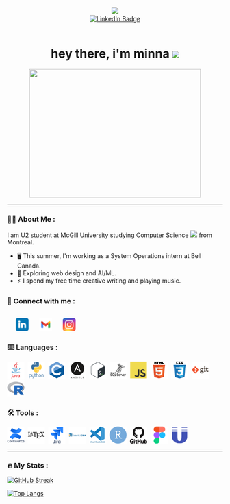 <div id="header" align="center">
  <img src="https://media1.giphy.com/media/M4NykXxUE0HAcK7UJ6/giphy.gif?cid=790b76113ecf27d277722693c0a9710362854190b377b6c0&rid=giphy.gif&ct=s" width="100"/>
  
   <div id="badges">
    <a href="https://www.linkedin.com/in/minna-feng/">
      <img src="https://img.shields.io/badge/LinkedIn-blue?style=for-the-badge&logo=linkedin&logoColor=white" alt="LinkedIn Badge"/>
    </a>
    
  </div>
  
  <img src="https://komarev.com/ghpvc/?username=minnafeng&style=flat-square&color=blue" alt=""/>
  
  <h1>
  hey there, i'm minna
  <img src="https://media.giphy.com/media/hvRJCLFzcasrR4ia7z/giphy.gif" width="30px"/>
  </h1>

</div>

<div align="center">
  <img src="https://miro.medium.com/max/1400/1*qdAW1TjCN57h1lbuuzvchg.gif" width="400" height="300"/>
</div>

---

### :woman_technologist: About Me :

I am U2 student at McGill University studying Computer Science <img src="https://media.giphy.com/media/WUlplcMpOCEmTGBtBW/giphy.gif" width="30"> from Montreal.

- :desktop_computer: This summer, I'm working as a System Operations intern at Bell Canada.
- :seedling: Exploring web design and AI/ML.
- :zap: I spend my free time creative writing and playing music. 

### :handshake: Connect with me :
<a href="https://www.linkedin.com/in/minna-feng/"><img src="https://github.com/edent/SuperTinyIcons/blob/master/images/svg/linkedin.svg" alt="Linkedin" width="30" hspace="20"></a>
<a href="mailto:minnafeng02@gmail.com"><img src="https://github.com/edent/SuperTinyIcons/blob/master/images/svg/gmail.svg" alt="Gmail" width="30" ></a>
<a href="https://www.instagram.com/minnafeng/"><img src="https://github.com/edent/SuperTinyIcons/blob/master/images/svg/instagram.svg" alt="Instagram" width="30" hspace="20"></a>
---

### :keyboard: Languages :

<div>
  <img src="https://github.com/devicons/devicon/blob/master/icons/java/java-original-wordmark.svg" title="Java" alt="Java" width="40" height="40"/>&nbsp;
  <img src="https://github.com/devicons/devicon/blob/master/icons/python/python-original-wordmark.svg" title="Python" alt="Python" width="40" height="40"/>&nbsp;
  <img src="https://github.com/devicons/devicon/blob/master/icons/c/c-original.svg" title="C" alt="C" width="40" height="40"/>&nbsp;
  <img src="https://github.com/devicons/devicon/blob/master/icons/ansible/ansible-original-wordmark.svg" title="Ansible" alt="Ansible" width="40" height="40"/>&nbsp;
  <img src="https://github.com/devicons/devicon/blob/master/icons/bash/bash-original.svg" title="Bash" alt="Bash" width="40" height="40"/>&nbsp;
  <img src="https://github.com/devicons/devicon/blob/master/icons/microsoftsqlserver/microsoftsqlserver-plain-wordmark.svg" title="Microsoft SQL Server" alt="Microsoft SQL Server" width="40" height="40"/>&nbsp;
  <img src="https://github.com/devicons/devicon/blob/master/icons/javascript/javascript-original.svg" title="Javascript" alt="Javascript" width="40" height="40"/>&nbsp;
  <img src="https://github.com/devicons/devicon/blob/master/icons/html5/html5-original-wordmark.svg" title="Html5" alt="Html5" width="40" height="40"/>&nbsp;
  <img src="https://github.com/devicons/devicon/blob/master/icons/css3/css3-original-wordmark.svg" title="Css3" alt="Css3" width="40" height="40"/>&nbsp;
  <img src="https://github.com/devicons/devicon/blob/master/icons/git/git-original-wordmark.svg" title="Git" alt="Git" width="40" height="40"/>&nbsp;
  <img src="https://github.com/devicons/devicon/blob/master/icons/r/r-original.svg" title="R" alt="R" width="40" height="40"/>&nbsp;
</div>

### :hammer_and_wrench: Tools :

<div>
  <img src="https://github.com/devicons/devicon/blob/master/icons/confluence/confluence-original-wordmark.svg" title="Confluence" alt="Confluence" width="40" height="40"/>&nbsp;
  <img src="https://github.com/devicons/devicon/blob/master/icons/latex/latex-original.svg" title="Latex" alt="Latex" width="40" height="40"/>&nbsp;
  <img src="https://github.com/devicons/devicon/blob/master/icons/jira/jira-original-wordmark.svg" title="Jira" alt="Jira" width="40" height="40"/>&nbsp;
  <img src="https://github.com/devicons/devicon/blob/master/icons/intellij/intellij-original-wordmark.svg" title="IntelliJ" alt="IntelliJ" width="40" height="40"/>&nbsp;
  <img src="https://github.com/devicons/devicon/blob/master/icons/vscode/vscode-original-wordmark.svg" title="VSCode" alt="VSCode" width="40" height="40"/>&nbsp;
  <img src="https://github.com/devicons/devicon/blob/master/icons/rstudio/rstudio-original.svg" title="RStudio" alt="RStudio" width="40" height="40"/>&nbsp;
  <img src="https://github.com/devicons/devicon/blob/master/icons/github/github-original-wordmark.svg" title="GitHub" alt="GitHub" width="40" height="40"/>&nbsp;
  <img src="https://github.com/devicons/devicon/blob/master/icons/figma/figma-original.svg" title="Figma" alt="Figma" width="40" height="40"/>&nbsp;
  <img src="https://github.com/devicons/devicon/blob/master/icons/unix/unix-original.svg" title="Unix" alt="Unix" width="40" height="40"/>&nbsp;
 </div>
 
 ---

### :fire: My Stats :

[![GitHub Streak](http://github-readme-streak-stats.herokuapp.com?user=minnafeng&theme=dark&background=000000)](https://git.io/streak-stats)
 
[![Top Langs](https://github-readme-stats.vercel.app/api/top-langs/?username=minnafeng&layout=compact&theme=vision-friendly-dark)](https://github.com/anuraghazra/github-readme-stats)
 
